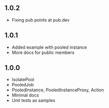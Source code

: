 ## 1.0.2
- Fixing pub points at pub.dev

## 1.0.1
- Added example with pooled instance
- More docs for public members

## 1.0.0
- IsolatePool
- PooledJob
- PooledInstance, PooledInstanceProxy, Action
- Minimal docs
- Unit tests as samples